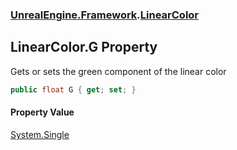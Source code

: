 ### [UnrealEngine.Framework](./UnrealEngine-Framework.md 'UnrealEngine.Framework').[LinearColor](./LinearColor.md 'UnrealEngine.Framework.LinearColor')
## LinearColor.G Property
Gets or sets the green component of the linear color  
```csharp
public float G { get; set; }
```
#### Property Value
[System.Single](https://docs.microsoft.com/en-us/dotnet/api/System.Single 'System.Single')  
